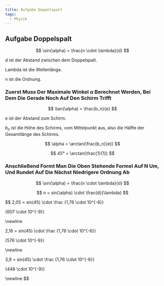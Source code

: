 ```yaml
---
title: Aufgabe Doppelspalt
tags:
  - Physik
---
```


## Aufgabe Doppelspalt

$$
\sin(\alpha) = \frac{n \cdot \lambda}{d}
$$

d ist der Abstand zwischen dem Doppelspalt.

Lambda ist die Wellenlänge.

n ist die Ordnung.

### Zuerst Muss Der Maximale Winkel $\alpha$ Berechnet Werden, Bei Dem Die Gerade Noch Auf Den Schirm Trifft

$$
\tan(\alpha) = \frac{b_n}{e}
$$

e ist der Abstand zum Schirm.

$b_n$ ist die Höhe des Schirms, vom Mittelpunkt aus, also die Hälfte der Gesamtlänge des Schirms.

$$
\alpha = \arctan(\frac{b_n}{e})
$$

$$
45° = \arctan(\frac{1}{1})
$$

### Anschließend Formt Man Die Oben Stehende Formel Auf N Um, Und Rundet Auf Die Nächst Niedrigere Ordnung Ab

$$
\sin(\alpha) = \frac{n \cdot \lambda}{d} 
$$

$$
n = sin(\alpha) \cdot \frac{d}{\lambda}
$$

$$
2,05 = sin(45) \cdot \frac
{1,76 \cdot 10^{-6}}

{607 \cdot 10^{-9}}

\newline

2,16 = sin(45) \cdot \frac
{1,76 \cdot 10^{-6}}

{576 \cdot 10^{-9}}

\newline

3,9 = sin(45) \cdot \frac
{1,76 \cdot 10^{-6}}

{448 \cdot 10^{-9}}

\newline
$$